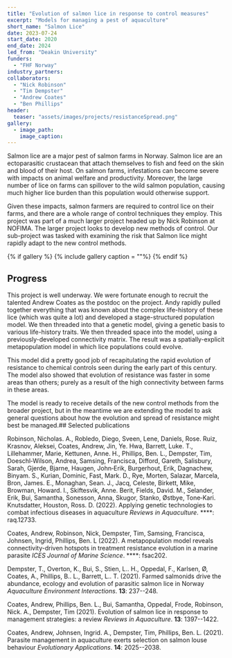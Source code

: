 ```yaml
---
title: "Evolution of salmon lice in response to control measures"
excerpt: "Models for managing a pest of aquaculture"
short_name: "Salmon Lice"
date: 2023-07-24
start_date: 2020
end_date: 2024
led_from: "Deakin University"
funders:
  - "FHF Norway"
industry_partners:
collaborators:
  - "Nick Robinson"
  - "Tim Dempster"
  - "Andrew Coates"
  - "Ben Phillips"
header:
  teaser: "assets/images/projects/resistanceSpread.png"
gallery:
  - image_path: 
    image_caption: 
---
```


Salmon lice are a major pest of salmon farms in Norway.  Salmon lice are an ectoparasitic crustacean that attach themselves to fish and feed on the skin and blood of their host.  On salmon farms, infestations can become severe with impacts on animal welfare and productivity.  Moreover, the large number of lice on farms can spillover to the wild salmon population, causing much higher lice burden than this population would otherwise support.  

Given these impacts, salmon farmers are required to control lice on their farms, and there are a whole range of control techniques they employ. This project was part of a much larger project headed up by Nick Robinson at NOFIMA.  The larger project looks to develop new methods of control.  Our sub-project was tasked with examining the risk that Salmon lice might rapidly adapt to the new control methods.  


{% if gallery %}
{% include gallery caption = ""%}
{% endif %}

## Progress

This project is well underway. We were fortunate enough to recruit the talented Andrew Coates as the postdoc on the project.  Andy rapidly pulled together everything that was known about the complex life-history of these lice (which was quite a lot) and developed a stage-structured population model.  We then threaded into that a genetic model, giving a genetic basis to various life-history traits.  We then threaded space into the model, using a previously-developed connectivity matrix.  The result was a spatially-explicit metapopulation model in which lice populations could evolve.  

This model did a pretty good job of recapitulating the rapid evolution of resistance to chemical controls seen during the early part of this century.  The model also showed that evolution of resistance was faster in some areas than others; purely as a result of the high connectivity between farms in these areas.

The model is ready to receive details of the new control methods from the broader project, but in the meantime we are extending the model to ask general questions about how the evolution and spread of resistance might best be managed.## Selected publications 


Robinson, Nicholas. A., Robledo, Diego, Sveen, Lene, Daniels, Rose. Ruiz, Krasnov, Aleksei, Coates, Andrew, Jin, Ye. Hwa, Barrett, Luke. T., Lillehammer, Marie, Kettunen, Anne. H., Phillips, Ben. L., Dempster, Tim, Doeschl‐Wilson, Andrea, Samsing, Francisca, Difford, Gareth, Salisbury, Sarah, Gjerde, Bjarne, Haugen, John‐Erik, Burgerhout, Erik, Dagnachew, Binyam. S., Kurian, Dominic, Fast, Mark. D., Rye, Morten, Salazar, Marcela, Bron, James. E., Monaghan, Sean. J., Jacq, Celeste, Birkett, Mike, Browman, Howard. I., Skiftesvik, Anne. Berit, Fields, David. M., Selander, Erik, Bui, Samantha, Sonesson, Anna, Skugor, Stanko, Østbye, Tone‐Kari. Knutsdatter, Houston, Ross. D. (2022).  Applying genetic technologies to combat infectious diseases in aquaculture  *Reviews in Aquaculture*. ****: raq.12733.

 
Coates, Andrew, Robinson, Nick, Dempster, Tim, Samsing, Francisca, Johnsen, Ingrid, Phillips, Ben. L (2022).  A metapopulation model reveals connectivity-driven hotspots in treatment resistance evolution in a marine parasite  *ICES Journal of Marine Science*. ****: fsac202.

 
Dempster, T., Overton, K., Bui, S., Stien, L.. H., Oppedal, F., Karlsen, Ø, Coates, A., Phillips, B.. L., Barrett, L.. T. (2021).  Farmed salmonids drive the abundance, ecology and evolution of parasitic salmon lice in Norway  *Aquaculture Environment Interactions*. **13**: 237--248.

 
Coates, Andrew, Phillips, Ben. L., Bui, Samantha, Oppedal, Frode, Robinson, Nick. A., Dempster, Tim (2021).  Evolution of salmon lice in response to management strategies: a review  *Reviews in Aquaculture*. **13**: 1397--1422.

 
Coates, Andrew, Johnsen, Ingrid. A., Dempster, Tim, Phillips, Ben. L. (2021).  Parasite management in aquaculture exerts selection on salmon louse behaviour  *Evolutionary Applications*. **14**: 2025--2038.

 
